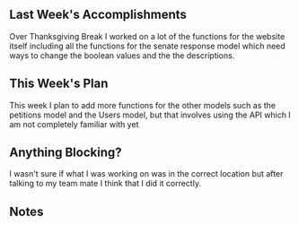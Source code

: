 ## Last Week's Accomplishments

Over Thanksgiving Break I worked on a lot of the functions for the website itself including all the functions for the senate response model which need ways to change the boolean values and the the descriptions.


## This Week's Plan

This week I plan to add more functions for the other models such as the petitions model and the Users model, but that involves using the API which I am not completely familiar with yet


## Anything Blocking?

I wasn't sure if what I was working on was in the correct location but after talking to my team mate I think that I did it correctly.

## Notes
